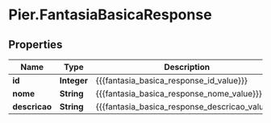 # Pier.FantasiaBasicaResponse

## Properties
Name | Type | Description | Notes
------------ | ------------- | ------------- | -------------
**id** | **Integer** | {{{fantasia_basica_response_id_value}}} | [optional] 
**nome** | **String** | {{{fantasia_basica_response_nome_value}}} | [optional] 
**descricao** | **String** | {{{fantasia_basica_response_descricao_value}}} | [optional] 


